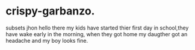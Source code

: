 # crispy-garbanzo.
subsets jhon
hello there my kids have started thier first day in school,they have wake early in the morning, when they got home my daugther got an headache and my boy looks fine. 
